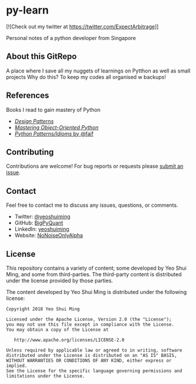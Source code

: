 # py-learn

[![Check out my twitter at https://twitter.com/ExpectArbitrage]]

Personal notes of a python developer from Singapore

## About this GitRepo

A place where I save all my nuggets of learnings on Pytthon as well as small projects
Why do this? To keep my codes all organised w backups!

## References

Books I read to gain mastery of Python

- [*Design Patterns*](https://sourcemaking.com/design_patterns/)
- [*Mastering Object-Oriented Python*](https://www.bookdepository.com/Mastering-Object-Oriented-Python-Steven-Lott/9781783280971?ref=grid-view&qid=1520657285926&sr=1-1)
- [*Python Patterns/Idioms* by @faif](https://github.com/faif/python-patterns)

## Contributing

Contributions are welcome!  For bug reports or requests please [submit an issue](https://github.com/BigPyQuant/silver-adventure/issues).

## Contact

Feel free to contact me to discuss any issues, questions, or comments.

* Twitter: [@yeoshuiming](https://twitter.com/ExpectArbitrage)
* GitHub: [BigPyQuant](https://github.com/J-YSM)
* LinkedIn: [yeoshuiming](https://www.linkedin.com/in/yeoshuiming)
* Website: [NoNoiseOnlyAlpha](https://nonoiseonlyalpha.wordpress.com/)

## License

This repository contains a variety of content; some developed by Yeo Shui Ming, and some from third-parties.  The third-party content is distributed under the license provided by those parties.

The content developed by Yeo Shui Ming is distributed under the following license:

    Copyright 2018 Yeo Shui Ming

    Licensed under the Apache License, Version 2.0 (the "License");
    you may not use this file except in compliance with the License.
    You may obtain a copy of the License at

       http://www.apache.org/licenses/LICENSE-2.0

    Unless required by applicable law or agreed to in writing, software
    distributed under the License is distributed on an "AS IS" BASIS,
    WITHOUT WARRANTIES OR CONDITIONS OF ANY KIND, either express or implied.
    See the License for the specific language governing permissions and
    limitations under the License.

